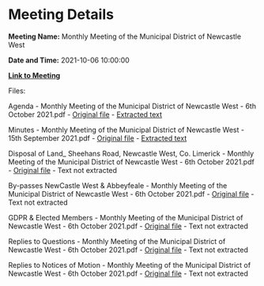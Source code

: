 # Meeting Details

**Meeting Name:** Monthly Meeting of the Municipal District of Newcastle West

**Date and Time:** 2021-10-06 10:00:00

**[Link to Meeting](https://www.limerick.ie/council/whats-on/monthly-meeting-municipal-district-newcastle-west-65)**

Files: 

Agenda - Monthly Meeting of the Municipal District of Newcastle West - 6th October 2021.pdf - [Original file](https://www.limerick.ie/sites/default/files/media/documents/2021-10/00-2021-10-06-agenda.pdf) - [Extracted text](./Agenda%20-%C2%A0Monthly%20Meeting%20of%20the%20Municipal%20District%20of%20Newcastle%20West%20-%206th%20October%202021.md)

Minutes - Monthly Meeting of the Municipal District of Newcastle West - 15th September 2021.pdf - [Original file](https://www.limerick.ie/sites/default/files/media/documents/2021-10/01-2021-09-15-minutes-september.pdf) - [Extracted text](./Minutes%20-%C2%A0Monthly%20Meeting%20of%20the%20Municipal%20District%20of%20Newcastle%20West%20-%2015th%20September%202021.md)

Disposal of Land_ Sheehans Road, Newcastle West, Co. Limerick - Monthly Meeting of the Municipal District of Newcastle West - 6th October 2021.pdf - [Original file](https://www.limerick.ie/sites/default/files/media/documents/2021-10/02-2021-10-06-disposal-of-land.pdf) - Text not extracted

By-passes NewCastle West & Abbeyfeale - Monthly Meeting of the Municipal District of Newcastle West - 6th October 2021.pdf - [Original file](https://www.limerick.ie/sites/default/files/media/documents/2021-10/03-2021-10-06-by-passes-ncw-abbeyfeale.pdf) - Text not extracted

GDPR & Elected Members - Monthly Meeting of the Municipal District of Newcastle West - 6th October 2021.pdf - [Original file](https://www.limerick.ie/sites/default/files/media/documents/2021-10/04-2021-10-06-gdpr-elected-members.pdf) - Text not extracted

Replies to Questions - Monthly Meeting of the Municipal District of Newcastle West - 6th October 2021.pdf - [Original file](https://www.limerick.ie/sites/default/files/media/documents/2021-10/2021-10-06-replies-to-questions-.pdf) - Text not extracted

Replies to Notices of Motion - Monthly Meeting of the Municipal District of Newcastle West - 6th October 2021.pdf - [Original file](https://www.limerick.ie/sites/default/files/media/documents/2021-10/2021-10-06-replies-to-nom.pdf) - Text not extracted

